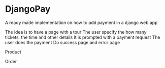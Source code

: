 # DjangoPay
A ready made implementation on how to add payment in a django web app

The idea is to have a page with a tour
The user specify the how many tickets, the time and other details
It is prompted with a payment request
The user does the payment
Do success page and error page

Product

Order